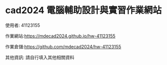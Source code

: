 # cad2024 電腦輔助設計與實習作業網站

使用者: 41123155

作業網站:https://mdecad2024.github.io/hw-41123155

作業倉儲:https://github.com/mdecad2024/hw-41123155 

其他資訊: 請自行填入其他相關資料
